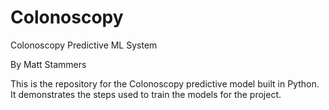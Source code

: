 # Colonoscopy
Colonoscopy Predictive ML System

By Matt Stammers

This is the repository for the Colonoscopy predictive model built in Python. It demonstrates the steps used to train the models for the project.
